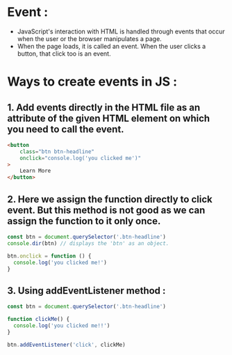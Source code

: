 # Event :

- JavaScript's interaction with HTML is handled through events that occur when the user or the browser manipulates a page. 
- When the page loads, it is called an event. When the user clicks a button, that click too is an event. 

# Ways to create events in JS :

## 1. Add events directly in the HTML file as an attribute of the given HTML element on which you need to call the event.

```html
<button
    class="btn btn-headline"
    onclick="console.log('you clicked me')"
>
    Learn More
</button>
```

## 2. Here we assign the function directly to click event. But this method is not good as we can assign the function to it only once.

```javascript
const btn = document.querySelector('.btn-headline')
console.dir(btn) // displays the 'btn' as an object.

btn.onclick = function () {
  console.log('you clicked me!')
}
```

## 3. Using addEventListener method :

```javascript
const btn = document.querySelector('.btn-headline')

function clickMe() {
  console.log('you clicked me!!')
}

btn.addEventListener('click', clickMe)
```
